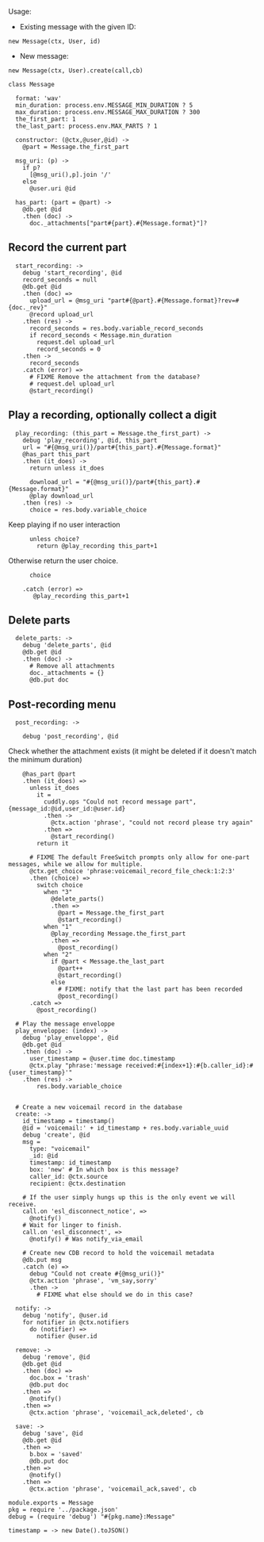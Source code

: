 Usage:

- Existing message with the given ID:

```
new Message(ctx, User, id)
```

- New message:

```
new Message(ctx, User).create(call,cb)
```


    class Message

      format: 'wav'
      min_duration: process.env.MESSAGE_MIN_DURATION ? 5
      max_duration: process.env.MESSAGE_MAX_DURATION ? 300
      the_first_part: 1
      the_last_part: process.env.MAX_PARTS ? 1

      constructor: (@ctx,@user,@id) ->
        @part = Message.the_first_part

      msg_uri: (p) ->
        if p?
          [@msg_uri(),p].join '/'
        else
          @user.uri @id

      has_part: (part = @part) ->
        @db.get @id
        .then (doc) ->
          doc._attachments["part#{part}.#{Message.format}"]?

Record the current part
-----------------------

      start_recording: ->
        debug 'start_recording', @id
        record_seconds = null
        @db.get @id
        .then (doc) =>
          upload_url = @msg_uri "part#{@part}.#{Message.format}?rev=#{doc._rev}"
          @record upload_url
        .then (res) ->
          record_seconds = res.body.variable_record_seconds
          if record_seconds < Message.min_duration
            request.del upload_url
            record_seconds = 0
        .then ->
          record_seconds
        .catch (error) =>
          # FIXME Remove the attachment from the database?
          # request.del upload_url
          @start_recording()

Play a recording, optionally collect a digit
------------------------------------------------------------

      play_recording: (this_part = Message.the_first_part) ->
        debug 'play_recording', @id, this_part
        url = "#{@msg_uri()}/part#{this_part}.#{Message.format}"
        @has_part this_part
        .then (it_does) ->
          return unless it_does

          download_url = "#{@msg_uri()}/part#{this_part}.#{Message.format}"
          @play download_url
        .then (res) ->
          choice = res.body.variable_choice

Keep playing if no user interaction

          unless choice?
            return @play_recording this_part+1

Otherwise return the user choice.

          choice

        .catch (error) =>
           @play_recording this_part+1

Delete parts
------------

      delete_parts: ->
        debug 'delete_parts', @id
        @db.get @id
        .then (doc) ->
          # Remove all attachments
          doc._attachments = {}
          @db.put doc

Post-recording menu
-------------------

      post_recording: ->

        debug 'post_recording', @id

Check whether the attachment exists (it might be deleted if it doesn't match the minimum duration)

        @has_part @part
        .then (it_does) =>
          unless it_does
            it =
              cuddly.ops "Could not record message part", {message_id:@id,user_id:@user.id}
              .then ->
                @ctx.action 'phrase', "could not record please try again"
              .then =>
                @start_recording()
            return it

          # FIXME The default FreeSwitch prompts only allow for one-part messages, while we allow for multiple.
          @ctx.get_choice 'phrase:voicemail_record_file_check:1:2:3'
          .then (choice) =>
            switch choice
              when "3"
                @delete_parts()
                .then =>
                  @part = Message.the_first_part
                  @start_recording()
              when "1"
                @play_recording Message.the_first_part
                .then =>
                  @post_recording()
              when "2"
                if @part < Message.the_last_part
                  @part++
                  @start_recording()
                else
                  # FIXME: notify that the last part has been recorded
                  @post_recording()
          .catch =>
            @post_recording()

      # Play the message enveloppe
      play_enveloppe: (index) ->
        debug 'play_enveloppe', @id
        @db.get @id
        .then (doc) ->
          user_timestamp = @user.time doc.timestamp
          @ctx.play "phrase:'message received:#{index+1}:#{b.caller_id}:#{user_timestamp}'"
        .then (res) ->
            res.body.variable_choice


      # Create a new voicemail record in the database
      create: ->
        id_timestamp = timestamp()
        @id = 'voicemail:' + id_timestamp + res.body.variable_uuid
        debug 'create', @id
        msg =
          type: "voicemail"
          _id: @id
          timestamp: id_timestamp
          box: 'new' # In which box is this message?
          caller_id: @ctx.source
          recipient: @ctx.destination

        # If the user simply hungs up this is the only event we will receive.
        call.on 'esl_disconnect_notice', =>
          @notify()
        # Wait for linger to finish.
        call.on 'esl_disconnect', =>
          @notify() # Was notify_via_email

        # Create new CDB record to hold the voicemail metadata
        @db.put msg
        .catch (e) =>
          debug "Could not create #{@msg_uri()}"
          @ctx.action 'phrase', 'vm_say,sorry'
          .then ->
            # FIXME what else should we do in this case?

      notify: ->
        debug 'notify', @user.id
        for notifier in @ctx.notifiers
          do (notifier) =>
            notifier @user.id

      remove: ->
        debug 'remove', @id
        @db.get @id
        .then (doc) =>
          doc.box = 'trash'
          @db.put doc
        .then =>
          @notify()
        .then =>
          @ctx.action 'phrase', 'voicemail_ack,deleted', cb

      save: ->
        debug 'save', @id
        @db.get @id
        .then =>
          b.box = 'saved'
          @db.put doc
        .then =>
          @notify()
        .then =>
          @ctx.action 'phrase', 'voicemail_ack,saved', cb

    module.exports = Message
    pkg = require '../package.json'
    debug = (require 'debug') "#{pkg.name}:Message"

    timestamp = -> new Date().toJSON()
